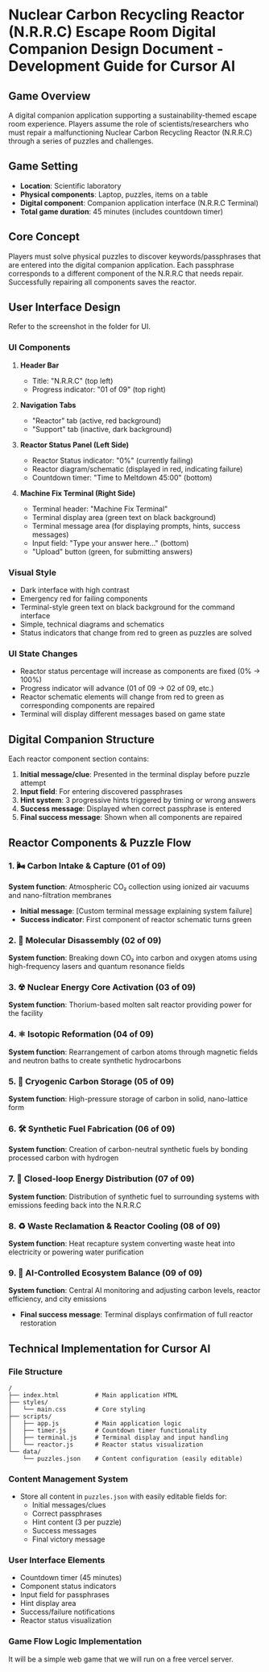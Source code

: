 # Nuclear Carbon Recycling Reactor (N.R.R.C) Escape Room Digital Companion Design Document - Development Guide for Cursor AI

## Game Overview
A digital companion application supporting a sustainability-themed escape room experience. Players assume the role of scientists/researchers who must repair a malfunctioning Nuclear Carbon Recycling Reactor (N.R.R.C) through a series of puzzles and challenges.

## Game Setting
- **Location**: Scientific laboratory
- **Physical components**: Laptop, puzzles, items on a table
- **Digital component**: Companion application interface (N.R.R.C Terminal)
- **Total game duration**: 45 minutes (includes countdown timer)

## Core Concept
Players must solve physical puzzles to discover keywords/passphrases that are entered into the digital companion application. Each passphrase corresponds to a different component of the N.R.R.C that needs repair. Successfully repairing all components saves the reactor.

## User Interface Design

Refer to the screenshot in the folder for UI.

### UI Components
1. **Header Bar**
   - Title: "N.R.R.C" (top left)
   - Progress indicator: "01 of 09" (top right)

2. **Navigation Tabs**
   - "Reactor" tab (active, red background)
   - "Support" tab (inactive, dark background)

3. **Reactor Status Panel (Left Side)**
   - Reactor Status indicator: "0%" (currently failing)
   - Reactor diagram/schematic (displayed in red, indicating failure)
   - Countdown timer: "Time to Meltdown 45:00" (bottom)

4. **Machine Fix Terminal (Right Side)**
   - Terminal header: "Machine Fix Terminal"
   - Terminal display area (green text on black background)
   - Terminal message area (for displaying prompts, hints, success messages)
   - Input field: "Type your answer here..." (bottom)
   - "Upload" button (green, for submitting answers)

### Visual Style
- Dark interface with high contrast
- Emergency red for failing components
- Terminal-style green text on black background for the command interface
- Simple, technical diagrams and schematics
- Status indicators that change from red to green as puzzles are solved

### UI State Changes
- Reactor status percentage will increase as components are fixed (0% → 100%)
- Progress indicator will advance (01 of 09 → 02 of 09, etc.)
- Reactor schematic elements will change from red to green as corresponding components are repaired
- Terminal will display different messages based on game state

## Digital Companion Structure
Each reactor component section contains:

1. **Initial message/clue**: Presented in the terminal display before puzzle attempt
2. **Input field**: For entering discovered passphrases
3. **Hint system**: 3 progressive hints triggered by timing or wrong answers
4. **Success message**: Displayed when correct passphrase is entered
5. **Final success message**: Shown when all components are repaired

## Reactor Components & Puzzle Flow

### 1. 🌬 Carbon Intake & Capture (01 of 09)
**System function**: Atmospheric CO₂ collection using ionized air vacuums and nano-filtration membranes
- **Initial message**: [Custom terminal message explaining system failure]
- **Success indicator**: First component of reactor schematic turns green

### 2. 🧪 Molecular Disassembly (02 of 09)
**System function**: Breaking down CO₂ into carbon and oxygen atoms using high-frequency lasers and quantum resonance fields

### 3. ☢ Nuclear Energy Core Activation (03 of 09)
**System function**: Thorium-based molten salt reactor providing power for the facility

### 4. ⚛ Isotopic Reformation (04 of 09)
**System function**: Rearrangement of carbon atoms through magnetic fields and neutron baths to create synthetic hydrocarbons

### 5. 🧊 Cryogenic Carbon Storage (05 of 09)
**System function**: High-pressure storage of carbon in solid, nano-lattice form

### 6. 🛠 Synthetic Fuel Fabrication (06 of 09)
**System function**: Creation of carbon-neutral synthetic fuels by bonding processed carbon with hydrogen

### 7. 🔄 Closed-loop Energy Distribution (07 of 09)
**System function**: Distribution of synthetic fuel to surrounding systems with emissions feeding back into the N.R.R.C

### 8. ♻ Waste Reclamation & Reactor Cooling (08 of 09)
**System function**: Heat recapture system converting waste heat into electricity or powering water purification

### 9. 🧠 AI-Controlled Ecosystem Balance (09 of 09)
**System function**: Central AI monitoring and adjusting carbon levels, reactor efficiency, and city emissions
- **Final success message**: Terminal displays confirmation of full reactor restoration

## Technical Implementation for Cursor AI

### File Structure
```
/
├── index.html          # Main application HTML
├── styles/
│   └── main.css        # Core styling
├── scripts/
│   ├── app.js          # Main application logic
│   ├── timer.js        # Countdown timer functionality
│   ├── terminal.js     # Terminal display and input handling
│   └── reactor.js      # Reactor status visualization
└── data/
    └── puzzles.json    # Content configuration (easily editable)
```

### Content Management System
- Store all content in `puzzles.json` with easily editable fields for:
  - Initial messages/clues
  - Correct passphrases
  - Hint content (3 per puzzle)
  - Success messages
  - Final victory message

### User Interface Elements
- Countdown timer (45 minutes)
- Component status indicators
- Input field for passphrases
- Hint display area
- Success/failure notifications
- Reactor status visualization

### Game Flow Logic Implementation

It will be a simple web game that we will run on a free vercel server.

